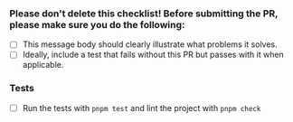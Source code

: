 ### Please don't delete this checklist! Before submitting the PR, please make sure you do the following:

- [ ] This message body should clearly illustrate what problems it solves.
- [ ] Ideally, include a test that fails without this PR but passes with it when applicable.

### Tests

- [ ] Run the tests with `pnpm test` and lint the project with `pnpm check`